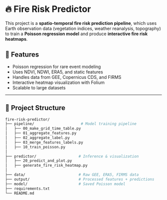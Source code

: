 # 🔥 Fire Risk Predictor

This project is a **spatio-temporal fire risk prediction pipeline**, which uses Earth observation data (vegetation indices, weather reanalysis, topography) to train a **Poisson regression model** and produce **interactive fire risk heatmaps**.

## 🚀 Features

- Poisson regression for rare event modeling
- Uses NDVI, NDWI, ERA5, and static features
- Handles data from GEE, Copernicus CDS, and FIRMS
- Interactive heatmap visualization with Folium
- Scalable to large datasets

---

## 🧱 Project Structure

```bash
fire-risk-predictor/
├── pipeline/                     # Model training pipeline
│   ├── 00_make_grid_time_table.py
│   ├── 01_aggregate_features.py
│   ├── 02_aggregate_label.py
│   ├── 03_merge_features_labels.py
│   ├── 10_train_poisson.py
│
├── predictor/                   # Inference & visualization
│   ├── 20_predict_and_plot.py
│   ├── generate_fire_risk_heatmap.py
│
├── data/                        # Raw GEE, ERA5, FIRMS data
├── output/                      # Processed features + predictions
├── model/                       # Saved Poisson model
├── requirements.txt
└── README.md
